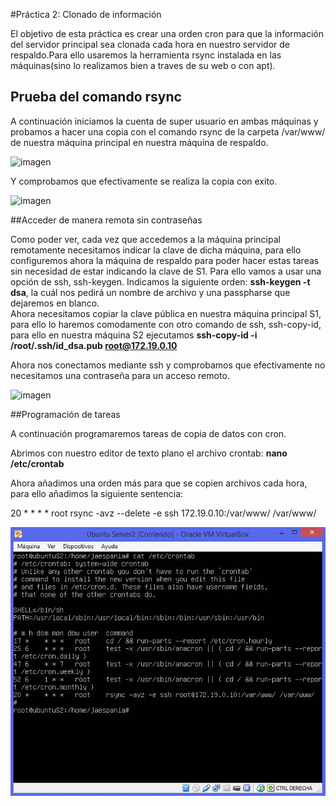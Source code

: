 #Práctica 2: Clonado de información

El objetivo de esta práctica es crear una orden cron para que la información del servidor principal sea clonada cada hora en nuestro servidor de respaldo.Para ello usaremos la herramienta rsync instalada en las máquinas(sino lo realizamos bien a traves de su web o con apt). 

## Prueba del comando rsync
A continuación iniciamos la cuenta de super usuario en ambas máquinas y probamos a hacer una copia con el comando rsync de la carpeta /var/www/ de nuestra máquina principal en nuestra máquina de respaldo.

![imagen](https://github.com/Yujadeh/swap1415/blob/master/Pr%C3%A1cticas/p2/rsync.png)

Y comprobamos que efectivamente se realiza la copia con exito.

![imagen](https://github.com/Yujadeh/swap1415/blob/master/Pr%C3%A1cticas/p2/comprobacionrsync.png)

##Acceder de manera remota sin contraseñas

Como poder ver, cada vez que accedemos a la máquina principal remotamente necesitamos indicar la clave de dicha máquina, para ello configuremos ahora la máquina de respaldo para poder hacer estas tareas sin necesidad de estar indicando la clave de S1. Para ello vamos a usar una opción de ssh, ssh-keygen.
Indicamos la siguiente orden: **ssh-keygen -t dsa**, la cuál nos pedirá un nombre de archivo y una passpharse que dejaremos en blanco.  
Ahora necesitamos copiar la clave pública en nuestra máquina principal S1, para ello lo haremos comodamente con otro comando de ssh, ssh-copy-id, para ello en nuestra máquina S2 ejecutamos **ssh-copy-id -i /root/.ssh/id_dsa.pub root@172.19.0.10**

Ahora nos conectamos mediante ssh y comprobamos que efectivamente no necesitamos una contraseña para un acceso remoto.

![imagen](https://github.com/Yujadeh/swap1415/blob/master/Pr%C3%A1cticas/p2/conectadosaS1.png)

##Programación de tareas

A continuación programaremos tareas de copia de datos con cron.

Abrimos con nuestro editor de texto plano el archivo crontab: **nano /etc/crontab**

Ahora añadimos una orden más para que se copien archivos cada hora, para ello añadimos la siguiente sentencia:

20 *   * * * root rsync -avz --delete -e ssh 172.19.0.10:/var/www/ /var/www/

![imagen](https://github.com/Yujadeh/swap1415/blob/master/Pr%C3%A1cticas/p2/cron.png)
